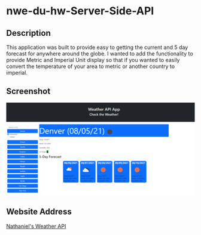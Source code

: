 # nwe-du-hw-Server-Side-API

## Description
This application was built to provide easy to getting the current and 5 day forecast for anywhere around the globe. I wanted to add the functionality to provide Metric and Imperial Unit display so that if you wanted to easily convert the temperature of your area to metric or another country to imperial.

## Screenshot

![Nathaniel's Weather API](https://github.com/TechnoPrep/nwe-du-hw-Server-Side-API/blob/main/assets/screenshots/weather_api.png)

## Website Address

[Nathaniel's Weather API](https://technoprep.github.io/nwe-du-hw-Server-Side-API/)
